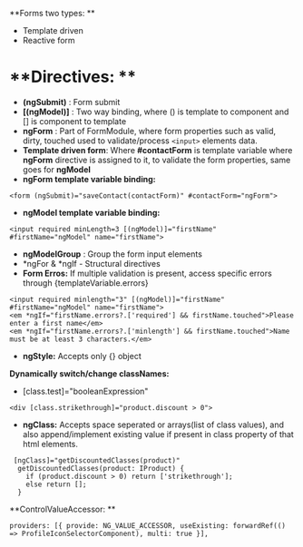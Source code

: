 **Forms two types: **

- Template driven
- Reactive form

# **Directives: **

- **(ngSubmit)** : Form submit
- **[(ngModel)]** : Two way binding, where () is template to component and [] is component to template
- **ngForm** : Part of FormModule, where form properties such as valid, dirty, touched used to validate/process `<input>` elements data.
- **Template driven form**: Where **#contactForm** is template variable where **ngForm** directive is assigned to it, to validate the form properties, same goes for **ngModel**
- **ngForm template variable binding:**

```
<form (ngSubmit)="saveContact(contactForm)" #contactForm="ngForm">
```

- **ngModel template variable binding:**

```
<input required minLength=3 [(ngModel)]="firstName" #firstName="ngModel" name="firstName">
```

- **ngModelGroup** : Group the form input elements
- *ngFor & *ngIf - Structural directives
  <br>
- **Form Erros:** If multiple validation is present, access specific errors through {templateVariable.errors}

```
<input required minlength="3" [(ngModel)]="firstName" #firstName="ngModel" name="firstName">
<em *ngIf="firstName.errors?.['required'] && firstName.touched">Please enter a first name</em>
<em *ngIf="firstName.errors?.['minlength'] && firstName.touched">Name must be at least 3 characters.</em>
```

- **ngStyle:** Accepts only {} object

**Dynamically switch/change classNames:**

- [class.test]="booleanExpression"
```
<div [class.strikethrough]="product.discount > 0"> 
```
- **ngClass:** Accepts space seperated or arrays(list of class values), and also append/implement existing value if present in class property of that html elements.

```
 [ngClass]="getDiscountedClasses(product)"
  getDiscountedClasses(product: IProduct) {
    if (product.discount > 0) return ['strikethrough'];
    else return [];
  }

```
**ControlValueAccessor: **
```
providers: [{ provide: NG_VALUE_ACCESSOR, useExisting: forwardRef(() => ProfileIconSelectorComponent), multi: true }],
```
